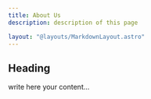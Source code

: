 ```yaml
---
title: About Us
description: description of this page

layout: "@layouts/MarkdownLayout.astro"
---
```


## Heading

write here your content...
